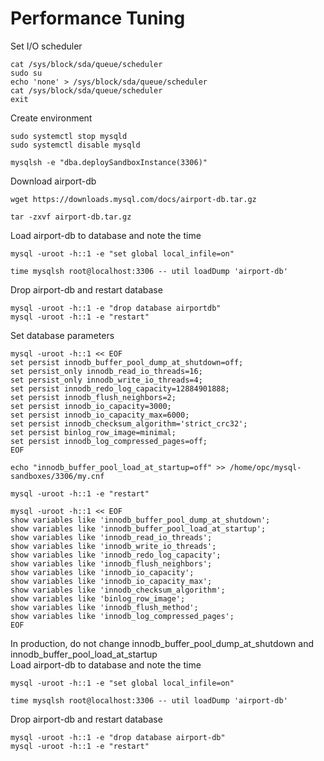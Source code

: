 # Performance Tuning
Set I/O scheduler
```
cat /sys/block/sda/queue/scheduler
sudo su
echo 'none' > /sys/block/sda/queue/scheduler
cat /sys/block/sda/queue/scheduler
exit
```
Create environment
```
sudo systemctl stop mysqld
sudo systemctl disable mysqld

mysqlsh -e "dba.deploySandboxInstance(3306)"
```
Download airport-db
```
wget https://downloads.mysql.com/docs/airport-db.tar.gz

tar -zxvf airport-db.tar.gz
```
Load airport-db to database and note the time
```
mysql -uroot -h::1 -e "set global local_infile=on"

time mysqlsh root@localhost:3306 -- util loadDump 'airport-db' 
```
Drop airport-db and restart database
```
mysql -uroot -h::1 -e "drop database airportdb"
mysql -uroot -h::1 -e "restart"
```
Set database parameters
```
mysql -uroot -h::1 << EOF
set persist innodb_buffer_pool_dump_at_shutdown=off;
set persist_only innodb_read_io_threads=16;
set persist_only innodb_write_io_threads=4;
set persist innodb_redo_log_capacity=12884901888;
set persist innodb_flush_neighbors=2;
set persist innodb_io_capacity=3000;
set persist innodb_io_capacity_max=6000;
set persist innodb_checksum_algorithm='strict_crc32';
set persist binlog_row_image=minimal;
set persist innodb_log_compressed_pages=off;
EOF

echo "innodb_buffer_pool_load_at_startup=off" >> /home/opc/mysql-sandboxes/3306/my.cnf

mysql -uroot -h::1 -e "restart"

mysql -uroot -h::1 << EOF
show variables like 'innodb_buffer_pool_dump_at_shutdown';
show variables like 'innodb_buffer_pool_load_at_startup';
show variables like 'innodb_read_io_threads';
show variables like 'innodb_write_io_threads';
show variables like 'innodb_redo_log_capacity';
show variables like 'innodb_flush_neighbors';
show variables like 'innodb_io_capacity';
show variables like 'innodb_io_capacity_max';
show variables like 'innodb_checksum_algorithm';
show variables like 'binlog_row_image';
show variables like 'innodb_flush_method';
show variables like 'innodb_log_compressed_pages';
EOF
```
In production, do not change innodb_buffer_pool_dump_at_shutdown and innodb_buffer_pool_load_at_startup </br>
Load airport-db to database and note the time
```
mysql -uroot -h::1 -e "set global local_infile=on"

time mysqlsh root@localhost:3306 -- util loadDump 'airport-db' 
```
Drop airport-db and restart database
```
mysql -uroot -h::1 -e "drop database airport-db"
mysql -uroot -h::1 -e "restart"
```
